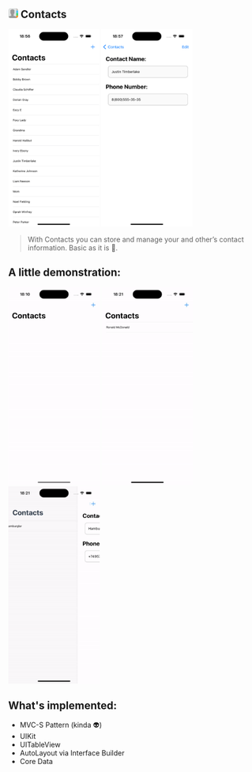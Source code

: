 ## [<img src="./Images/APPICON.png" width="20"/>](APPICON.png) Contacts

[<img src="./Images/COVER_1.png" height="400"/>](COVER_1.png) [<img src="./Images/COVER_2.png" height="400"/>](COVER_2.png)

>With Contacts you can store and manage your and other’s contact information. Basic as it is 👀.

## A little demonstration:

[<img src="./Images/1. ADD.gif" height="400" width="185"/>](video_1) [<img src="./Images/2. EDIT.gif" height="400" width="185"/>](video_1) [<img src="./Images/3. DELETE.gif" height="400" width="185"/>](video_1)

## What's implemented:
* MVC-S Pattern (kinda 👽)
* UIKit
* UITableView
* AutoLayout via Interface Builder
* Core Data
